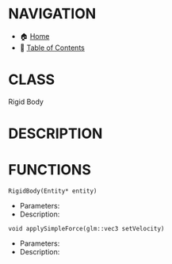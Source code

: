 # NAVIGATION
- 🏠 [Home](../../../README.md)
- 📖 [Table of Contents](../docs_Chapter_0.00_Welcome/doc_Chapter_0.10_Table_of_Contents.md)


# CLASS
Rigid Body

# DESCRIPTION

# FUNCTIONS
`RigidBody(Entity* entity)`
- Parameters:
- Description: 

`void applySimpleForce(glm::vec3 setVelocity)`
- Parameters:
- Description: 